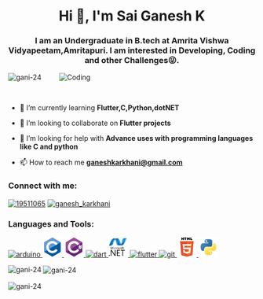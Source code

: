 <h1 align="center">Hi 👋, I'm Sai Ganesh K</h1>
<h3 align="center">I am an Undergraduate in B.tech at Amrita Vishwa Vidyapeetam,Amritapuri. I am interested in Developing, Coding and other Challenges😜.</h3>
<img align="right" alt="Coding" width="400" src="https://i.pinimg.com/originals/eb/3c/9a/eb3c9a4f88dbbb5f67cc3998e77aef48.gif">

<p align="left"> <img src="https://komarev.com/ghpvc/?username=gani-24&label=Profile%20views&color=0e75b6&style=flat" alt="gani-24" /> </p>

<p align="left"> <a href="https://twitter.com/" target="blank"><img src="https://img.shields.io/twitter/follow/?logo=twitter&style=for-the-badge" alt="" /></a> </p>

- 🌱 I’m currently learning **Flutter,C,Python,dotNET**

- 👯 I’m looking to collaborate on **Flutter projects**

- 🤝 I’m looking for help with **Advance uses with programming languages like C and python**

- 📫 How to reach me **ganeshkarkhani@gmail.com**

<h3 align="left">Connect with me:</h3>
<p align="left">
<a href="https://stackoverflow.com/users/19511065" target="blank"><img align="center" src="https://raw.githubusercontent.com/rahuldkjain/github-profile-readme-generator/master/src/images/icons/Social/stack-overflow.svg" alt="19511065" height="30" width="40" /></a>
<a href="https://instagram.com/ganesh_karkhani" target="blank"><img align="center" src="https://raw.githubusercontent.com/rahuldkjain/github-profile-readme-generator/master/src/images/icons/Social/instagram.svg" alt="ganesh_karkhani" height="30" width="40" /></a>
</p>

<h3 align="left">Languages and Tools:</h3>
<p align="left"> <a href="https://www.arduino.cc/" target="_blank" rel="noreferrer"> <img src="https://cdn.worldvectorlogo.com/logos/arduino-1.svg" alt="arduino" width="40" height="40"/> </a> <a href="https://www.cprogramming.com/" target="_blank" rel="noreferrer"> <img src="https://raw.githubusercontent.com/devicons/devicon/master/icons/c/c-original.svg" alt="c" width="40" height="40"/> </a> <a href="https://www.w3schools.com/cs/" target="_blank" rel="noreferrer"> <img src="https://raw.githubusercontent.com/devicons/devicon/master/icons/csharp/csharp-original.svg" alt="csharp" width="40" height="40"/> </a> <a href="https://dart.dev" target="_blank" rel="noreferrer"> <img src="https://www.vectorlogo.zone/logos/dartlang/dartlang-icon.svg" alt="dart" width="40" height="40"/> </a> <a href="https://dotnet.microsoft.com/" target="_blank" rel="noreferrer"> <img src="https://raw.githubusercontent.com/devicons/devicon/master/icons/dot-net/dot-net-original-wordmark.svg" alt="dotnet" width="40" height="40"/> </a> <a href="https://flutter.dev" target="_blank" rel="noreferrer"> <img src="https://www.vectorlogo.zone/logos/flutterio/flutterio-icon.svg" alt="flutter" width="40" height="40"/> </a> <a href="https://git-scm.com/" target="_blank" rel="noreferrer"> <img src="https://www.vectorlogo.zone/logos/git-scm/git-scm-icon.svg" alt="git" width="40" height="40"/> </a> <a href="https://www.w3.org/html/" target="_blank" rel="noreferrer"> <img src="https://raw.githubusercontent.com/devicons/devicon/master/icons/html5/html5-original-wordmark.svg" alt="html5" width="40" height="40"/> </a> <a href="https://www.python.org" target="_blank" rel="noreferrer"> <img src="https://raw.githubusercontent.com/devicons/devicon/master/icons/python/python-original.svg" alt="python" width="40" height="40"/> </a> </p>

<p><img align="left" src="https://github-readme-stats.vercel.app/api/top-langs?username=gani-24&show_icons=true&locale=en&layout=compact" alt="gani-24" /></p>

<p>&nbsp;<img align="center" src="https://github-readme-stats.vercel.app/api?username=gani-24&show_icons=true&locale=en" alt="gani-24" /></p>

<p><img align="center" src="https://github-readme-streak-stats.herokuapp.com/?user=gani-24&" alt="gani-24" /></p>
